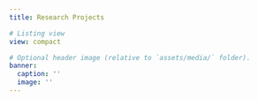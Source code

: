 ```yaml
---
title: Research Projects

# Listing view
view: compact

# Optional header image (relative to `assets/media/` folder).
banner:
  caption: ''
  image: ''
---
```

